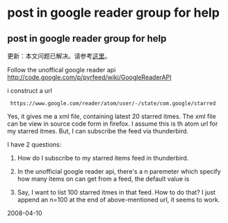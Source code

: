 # post in google reader group for help

## post in google reader group for help

更新：本文问题已解决。请参考[这里](http://pengyou.rijiben.org/node/2063)。


Follow the unoffical google reader api http://code.google.com/p/pyrfeed/wiki/GoogleReaderAPI

i construct a url

     https://www.google.com/reader/atom/user/-/state/com.google/starred

Yes, it gives  me a xml file, containing latest 20 starred itmes. The
xml file can be view in source code form in firefox. I assume this is
th atom url for my starred itmes. But, I can subscribe the feed via
thunderbird.

I have 2 questions:

1. How do I subscribe to my starred items feed in thunderbird.

2. In the unofficial google reader api, there's a n paremeter which
specify how many items on can get from a feed, the default value is
20. Say, I want to list 100 starred itmes in that feed. How to do
that? I just append an n=100 at the end of above-mentioned url, it
seems to work.



2008-04-10